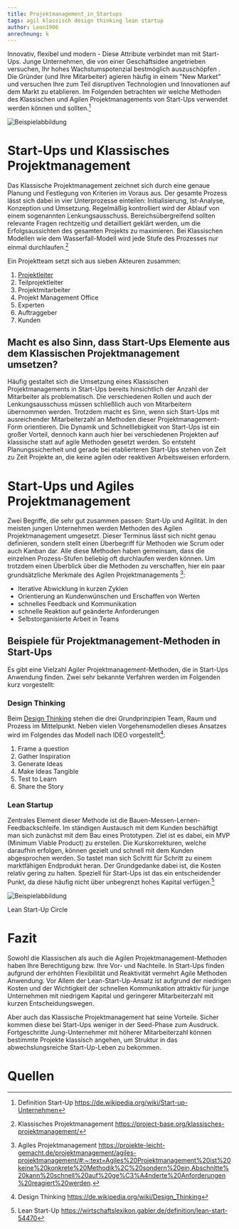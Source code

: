 ```yaml
---
title: Projektmanagement_in_Startups
tags: agil klassisch design thinking lean startup
author: Leon1906
anrechnung: k 
---
```


Innovativ, flexibel und modern - Diese Attribute verbindet man mit Start-Ups. Junge Unternehmen, die von einer Geschäftsidee angetrieben versuchen, Ihr hohes Wachstumspotenzial bestmöglich auszuschöpfen . Die Gründer (und Ihre Mitarbeiter) agieren häufig in einem "New Market" und versuchen Ihre zum Teil disruptiven Technologien und Innovationen auf dem Markt zu etablieren. Im Folgenden betrachten wir welche Methoden des Klassischen und Agilen Projektmanagements von Start-Ups verwendet werden können und sollten.[^1]

![Beispielabbildung](https://www.ameyo.com/wp-content/uploads/2016/05/9-Indian-Startups.jpg)



# Start-Ups und Klassisches Projektmanagement

Das Klassische Projektmanagement zeichnet sich durch eine genaue Planung und Festlegung von Kriterien im Voraus aus. Der gesamte Prozess lässt sich dabei in vier Unterprozesse einteilen: Initialisierung, Ist-Analyse, Konzeption und Umsetzung. Regelmäßig kontrolliert wird der Ablauf von einem sogenannten Lenkungsausschuss. Bereichsübergreifend sollten relevante Fragen rechtzeitig und detailliert geklärt werden, um die Erfolgsaussichten des gesamten Projekts zu maximieren. Bei Klassischen Modellen wie dem Wasserfall-Modell wird jede Stufe des Prozesses nur einmal durchlaufen.[^2] 

Ein Projektteam setzt sich aus sieben Akteuren zusammen:
1. [Projektleiter](Projektleiter.md) 
2. Teilprojektleiter
3. Projektmitarbeiter
4. Projekt Management Office
5. Experten
6. Auftraggeber
7. Kunden

## Macht es also Sinn, dass Start-Ups Elemente aus dem Klassischen Projektmanagement umsetzen?

Häufig gestaltet sich die Umsetzung eines Klassischen Projektmanagements in Start-Ups bereits hinsichtlich der Anzahl der Mitarbeiter als problematisch. Die verschiedenen Rollen und auch der Lenkungsausschuss müssen schließlich auch von Mitarbeitern übernommen werden. Trotzdem macht es Sinn, wenn sich Start-Ups mit ausreichender Mitarbeiterzahl an Methoden dieser Projektmanagement-Form orientieren.
Die Dynamik und Schnelllebigkeit von Start-Ups ist ein großer Vorteil, dennoch kann auch hier bei verschiedenen Projekten auf klassische statt auf agile Methoden gesetzt werden. So entsteht Planungssicherheit und gerade bei etablierteren Start-Ups stehen von Zeit zu Zeit Projekte an, die keine agilen oder reaktiven Arbeitsweisen erfordern.

# Start-Ups und Agiles Projektmanagement

Zwei Begriffe, die sehr gut zusammen passen: Start-Up und Agilität. In den meisten jungen Unternehmen werden Methoden des Agilen Projektmanagement umgesetzt. Dieser Terminus lässt sich nicht genau definieren, sondern stellt einen Überbegriff für Methoden wie Scrum oder auch Kanban dar. Alle diese Methoden haben gemeinsam, dass die einzelnen Prozess-Stufen beliebig oft durchlaufen werden können. Um trotzdem einen Überblick über die Methoden zu verschaffen, hier ein paar grundsätzliche Merkmale des Agilen Projektmanagements [^3]:

* Iterative Abwicklung in kurzen Zyklen
* Orientierung an Kundenwünschen und Erschaffen von Werten
* schnelles Feedback und Kommunikation
* schnelle Reaktion auf geänderte Anforderungen
* Selbstorganisierte Arbeit in Teams

## Beispiele für Projektmanagement-Methoden in Start-Ups

Es gibt eine Vielzahl Agiler Projektmanagement-Methoden, die in Start-Ups Anwendung finden. Zwei sehr bekannte Verfahren werden im Folgenden kurz vorgestellt:

### Design Thinking

Beim [Design Thinking](DesignThinking.md) stehen die drei Grundprinzipien Team, Raum und Prozess im Mittelpunkt. Neben vielen Vorgehensmodellen dieses Ansatzes wird im Folgendes das Modell nach IDEO vorgestellt[^4]:

1. Frame a question
2. Gather Inspiration
3. Generate Ideas
4. Make Ideas Tangible
5. Test to Learn
6. Share the Story

### Lean Startup

Zentrales Element dieser Methode ist die Bauen-Messen-Lernen-Feedbackschleife. Im ständigen Austausch mit dem Kunden beschäftigt man sich zunächst mit dem Bau eines Prototypen. Ziel ist es dabei, ein MVP (Minimum Viable Product) zu erstellen. Die Kurskorrekturen, welche daraufhin erfolgen, können gezielt und schnell mit dem Kunden abgesprochen werden. So tastet man sich Schritt für Schritt zu einem marktfähigen Endprodukt heran. Der Grundgedanke dabei ist, die Kosten relativ gering zu halten. Speziell für Start-Ups ist das ein entscheidender Punkt, da diese häufig nicht über unbegrenzt hohes Kapital verfügen.[^5] 

![Beispielabbildung](https://i.pinimg.com/474x/75/ae/ae/75aeae395978021821347bce521d3561.jpg)

Lean Start-Up Circle

# Fazit

Sowohl die Klassischen als auch die Agilen Projektmanagement-Methoden haben Ihre Berechtigung bzw. Ihre Vor- und Nachteile. In Start-Ups finden aufgrund der erhöhten Flexibilität und Reaktivität vermehrt Agile Methoden Anwendung. Vor Allem der Lean-Start-Up-Ansatz ist aufgrund der niedrigen Kosten und der Wichtigkeit der schnellen Kommunikation attraktiv für junge Unternehmen mit niedrigem Kapital und geringerer Mitarbeiterzahl mit kurzen Entscheidungswegen.

Aber auch das Klassische Projektmanagement hat seine Vorteile. Sicher kommen diese bei Start-Ups weniger in der Seed-Phase zum Ausdruck. Fortgeschritte Jung-Unternehmer mit höherer Mitarbeiterzahl können bestimmte Projekte klassisch angehen, um Struktur in das abwechslungsreiche Start-Up-Leben zu bekommen.


# Quellen

[^1]: Definition Start-Up https://de.wikipedia.org/wiki/Start-up-Unternehmen
[^2]: Klassisches Projektmanagement https://project-base.org/klassisches-projektmanagement/
[^3]: Agiles Projektmanagement https://projekte-leicht-gemacht.de/projektmanagement/agiles-projektmanagement/#:~:text=Agiles%20Projektmanagement%20ist%20keine%20konkrete%20Methodik%2C%20sondern%20ein,Abschnitte%20kann%20schnell%20auf%20ge%C3%A4nderte%20Anforderungen%20reagiert%20werden.
[^4]: Design Thinking https://de.wikipedia.org/wiki/Design_Thinking
[^5]: Lean Start-Up https://wirtschaftslexikon.gabler.de/definition/lean-start-54470
